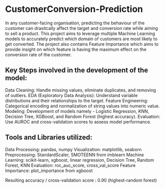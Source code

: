 # CustomerConversion-Prediction
In any customer-facing organisation, predicting the behaviour of the customer can drasitcally affect the target and conversion rate while aiming to sell a product. This project aims to leverage multiple Machine Learning models to accurately predict which domain of customers are most likely to get converted. The project also contains Feature Importance which aims to provide insight on which feature is having the maximum effect on the conversion rate of the customer.

## Key Steps involved in the development of the model: 
Data Cleaning: Handle missing values, eliminate duplicates, and removing of outliers.
EDA (Exploratory Data Analysis): Understand variable distributions and their relationships to the target.
Feature Engineering: Categorical encoding and normalization of string values into numeric value.
Modeling: Development of models namely - Logistic Regression, KNN, Decision Tree, XGBoost, and Random Forest (highest accuracy).
Evaluation: Use AUROC and cross-validation scores to assess model performance.

## Tools and Libraries utilized:
Data Processing:	pandas, numpy
Visualization:	matplotlib, seaborn
Preprocessing:	StandardScaler, SMOTEENN from imblearn
Machine Learning:	scikit-learn, xgboost, linear regression, Decision Tree, Random Forest, KNN
Evaluation:	roc_auc_score, cross_val_score
Feature Importance: plot_importance from xgboost

Resulting accuracy / cross-validation score : 0.90 (highest-random forest)

